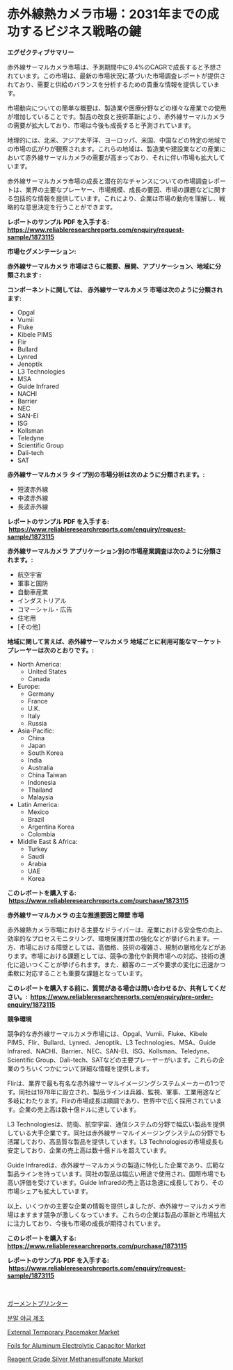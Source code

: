 <p><h1>赤外線熱カメラ市場：2031年までの成功するビジネス戦略の鍵</h1></p><p><strong>エグゼクティブサマリー</strong></p>
<p><p>赤外線サーマルカメラ市場は、予測期間中に9.4%のCAGRで成長すると予想されています。この市場は、最新の市場状況に基づいた市場調査レポートが提供されており、需要と供給のバランスを分析するための貴重な情報を提供しています。</p><p>市場動向についての簡単な概要は、製造業や医療分野などの様々な産業での使用が増加していることです。製品の改良と技術革新により、赤外線サーマルカメラの需要が拡大しており、市場は今後も成長すると予測されています。</p><p>地理的には、北米、アジア太平洋、ヨーロッパ、米国、中国などの特定の地域での市場の広がりが観察されます。これらの地域は、製造業や建設業などの産業において赤外線サーマルカメラの需要が高まっており、それに伴い市場も拡大しています。</p><p>赤外線サーマルカメラ市場の成長と潜在的なチャンスについての市場調査レポートは、業界の主要なプレーヤー、市場規模、成長の要因、市場の課題などに関する包括的な情報を提供しています。これにより、企業は市場の動向を理解し、戦略的な意思決定を行うことができます。</p></p>
<p><strong>レポートのサンプル PDF を入手する: <a href="https://www.reliableresearchreports.com/enquiry/request-sample/1873115">https://www.reliableresearchreports.com/enquiry/request-sample/1873115</a></strong></p>
<p><strong>市場セグメンテーション:</strong></p>
<p><strong> 赤外線サーマルカメラ 市場はさらに概要、展開、アプリケーション、地域に分類されます :</strong></p>
<p><strong>コンポーネントに関しては、 赤外線サーマルカメラ 市場は次のように分類されます: &nbsp;</strong></p>
<p><ul><li>Opgal</li><li>Vumii</li><li>Fluke</li><li>Kibele PIMS</li><li>Flir</li><li>Bullard</li><li>Lynred</li><li>Jenoptik</li><li>L3 Technologies</li><li>MSA</li><li>Guide Infrared</li><li>NACHI</li><li>Barrier</li><li>NEC</li><li>SAN-EI</li><li>ISG</li><li>Kollsman</li><li>Teledyne</li><li>Scientific Group</li><li>Dali-tech</li><li>SAT</li></ul></p>
<p><strong> 赤外線サーマルカメラ タイプ別の市場分析は次のように分類されます。:</strong></p>
<p><ul><li>短波赤外線</li><li>中波赤外線</li><li>長波赤外線</li></ul></p>
<p><strong>レポートのサンプル PDF を入手する: &nbsp;<a href="https://www.reliableresearchreports.com/enquiry/request-sample/1873115">https://www.reliableresearchreports.com/enquiry/request-sample/1873115</a></strong></p>
<p><strong> 赤外線サーマルカメラ アプリケーション別の市場産業調査は次のように分類されます。:</strong></p>
<p><ul><li>航空宇宙</li><li>軍事と国防</li><li>自動車産業</li><li>インダストリアル</li><li>コマーシャル・広告</li><li>住宅用</li><li>[その他]</li></ul></p>
<p><strong>地域に関して言えば、赤外線サーマルカメラ 地域ごとに利用可能なマーケットプレーヤーは次のとおりです。:</strong></p>
<p><ul>
    <li>
        North America:
        <ul>
            <li>United States</li>
            <li>Canada</li>
        </ul>
    </li>
    <li>
        Europe:
        <ul>
            <li>Germany</li>
            <li>France</li>
            <li>U.K.</li>
            <li>Italy</li>
            <li>Russia</li>
        </ul>
    </li>
    <li>
        Asia-Pacific:
        <ul>
            <li>China</li>
            <li>Japan</li>
            <li>South Korea</li>
            <li>India</li>
            <li>Australia</li>
            <li>China Taiwan</li>
            <li>Indonesia</li>
            <li>Thailand</li>
            <li>Malaysia</li>
        </ul>
    </li>
    <li>
        Latin America:
        <ul>
            <li>Mexico</li>
            <li>Brazil</li>
            <li>Argentina Korea</li>
            <li>Colombia</li>
        </ul>
    </li>
    <li>
        Middle East & Africa:
        <ul>
            <li>Turkey</li>
            <li>Saudi</li>
            <li>Arabia</li>
            <li>UAE</li>
            <li>Korea</li>
        </ul>
    </li>
    </ul></p>
<p><strong>このレポートを購入する: &nbsp;<a href="https://www.reliableresearchreports.com/purchase/1873115">https://www.reliableresearchreports.com/purchase/1873115</a></strong></p>
<p><strong>赤外線サーマルカメラ の主な推進要因と障壁 市場</strong></p>
<p><p>赤外線熱カメラ市場における主要なドライバーは、産業における安全性の向上、効率的なプロセスモニタリング、環境保護対策の強化などが挙げられます。一方、市場における障壁としては、高価格、技術の複雑さ、規制の厳格化などがあります。市場における課題としては、競争の激化や新興市場への対応、技術の進化に追いつくことが挙げられます。また、顧客のニーズや要求の変化に迅速かつ柔軟に対応することも重要な課題となっています。</p></p>
<p><strong>このレポートを購入する前に、質問がある場合は問い合わせるか、共有してください。:&nbsp; <a href="https://www.reliableresearchreports.com/enquiry/pre-order-enquiry/1873115">https://www.reliableresearchreports.com/enquiry/pre-order-enquiry/1873115</a></strong></p>
<p><strong>競争環境</strong></p>
<p><p>競争的な赤外線サーマルカメラ市場には、Opgal、Vumii、Fluke、Kibele PIMS、Flir、Bullard、Lynred、Jenoptik、L3 Technologies、MSA、Guide Infrared、NACHI、Barrier、NEC、SAN-EI、ISG、Kollsman、Teledyne、Scientific Group、Dali-tech、SATなどの主要プレーヤーがいます。これらの企業のうちいくつかについて詳細な情報を提供します。</p><p>Flirは、業界で最も有名な赤外線サーマルイメージングシステムメーカーの1つです。同社は1978年に設立され、製品ラインは兵器、監視、軍事、工業用途など多岐にわたります。Flirの市場成長は順調であり、世界中で広く採用されています。企業の売上高は数十億ドルに達しています。</p><p>L3 Technologiesは、防衛、航空宇宙、通信システムの分野で幅広い製品を提供している大手企業です。同社は赤外線サーマルイメージングシステムの分野でも活躍しており、高品質な製品を提供しています。L3 Technologiesの市場成長も安定しており、企業の売上高は数十億ドルを超えています。</p><p>Guide Infraredは、赤外線サーマルカメラの製造に特化した企業であり、広範な製品ラインを持っています。同社の製品は幅広い用途で使用され、国際市場でも高い評価を受けています。Guide Infraredの売上高は急速に成長しており、その市場シェアも拡大しています。</p><p>以上、いくつかの主要な企業の情報を提供しましたが、赤外線サーマルカメラ市場はますます競争が激しくなっています。これらの企業は製品の革新と市場拡大に注力しており、今後も市場の成長が期待されています。</p></p>
<p><strong>このレポートを購入する: &nbsp; <a href="https://www.reliableresearchreports.com/purchase/1873115">https://www.reliableresearchreports.com/purchase/1873115</a></strong></p>
<p><strong>レポートのサンプル PDF を入手する: &nbsp;<a href="https://www.reliableresearchreports.com/enquiry/request-sample/1873115">https://www.reliableresearchreports.com/enquiry/request-sample/1873115</a></strong><strong></strong></p>
<p>&nbsp;</p>
<p><p><a href="https://github.com/sghwr779811674/Market-Research-Report-List-1/blob/main/56023372545.md">ガーメントプリンター</a></p><p><a href="https://github.com/vdhdwjyp90142/Market-Research-Report-List-1/blob/main/57704162117.md">분말 야금 제조</a></p><p><a href="https://issuu.com/reportprime-2/docs/external-temporary-pacemaker-market-size-2030.pptx">External Temporary Pacemaker Market</a></p><p><a href="https://github.com/dringals/Market-Research-Report-List-3/blob/main/foils-for-aluminum-electrolytic-capacitor-market.md">Foils for Aluminum Electrolytic Capacitor Market</a></p><p><a href="https://github.com/lbird53714/Market-Research-Report-List-3/blob/main/reagent-grade-silver-methanesulfonate-market.md">Reagent Grade Silver Methanesulfonate Market</a></p></p>